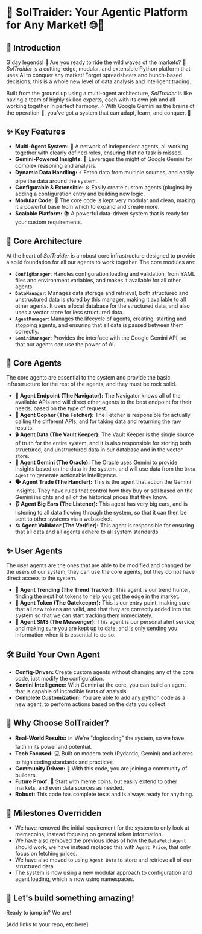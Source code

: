 # 🚀 SolTraider: Your Agentic Platform for Any Market! 🌐🧠

## 🌟 Introduction

G'day legends! 👋 Are you ready to ride the wild waves of the markets? 🌊 *SolTraider* is a cutting-edge, modular, and extensible Python platform that uses AI to conquer any market! Forget spreadsheets and hunch-based decisions; this is a whole new level of data analysis and intelligent trading.

Built from the ground up using a multi-agent architecture, *SolTraider* is like having a team of highly skilled experts, each with its own job and all working together in perfect harmony. 🎶 With Google Gemini as the brains of the operation 🧠, you’ve got a system that can adapt, learn, and conquer. 💪

## ✨ Key Features

*   **Multi-Agent System:** 🤖 A network of independent agents, all working together with clearly defined roles, ensuring that no task is missed.
*   **Gemini-Powered Insights:** 🧠 Leverages the might of Google Gemini for complex reasoning and analysis.
*   **Dynamic Data Handling:** ⚡️ Fetch data from multiple sources, and easily pipe the data around the system.
*   **Configurable & Extensible:** ⚙️ Easily create custom agents (plugins) by adding a configuration entry and building new logic.
*   **Modular Code:** 🧩 The core code is kept very modular and clean, making it a powerful base from which to expand and create more.
*   **Scalable Platform:** 📚 A powerful data-driven system that is ready for your custom requirements.

## 🎯 Core Architecture

At the heart of *SolTraider* is a robust core infrastructure designed to provide a solid foundation for all our agents to work together. The core modules are:

*   **`ConfigManager`**: Handles configuration loading and validation, from YAML files and environment variables, and makes it available for all other agents.
*   **`DataManager`**: Manages data storage and retrieval, both structured and unstructured data is stored by this manager, making it available to all other agents. It uses a local database for the structured data, and also uses a vector store for less structured data.
*   **`AgentManager`**: Manages the lifecycle of agents, creating, starting and stopping agents, and ensuring that all data is passed between them correctly.
*   **`GeminiManager`**: Provides the interface with the Google Gemini API, so that our agents can use the power of AI.

## 🤖 Core Agents

The core agents are essential to the system and provide the basic infrastructure for the rest of the agents, and they must be rock solid.

*   **🧭 Agent Endpoint (The Navigator):** The Navigator knows all of the available APIs and will direct other agents to the best endpoint for their needs, based on the type of request.
*   **🏃 Agent Gopher (The Fetcher):** The Fetcher is responsible for actually calling the different APIs, and for taking data and returning the raw results.
*  **🔒 Agent Data (The Vault Keeper):** The Vault Keeper is the single source of truth for the entire system, and it is also responsible for storing both structured, and unstructured data in our database and in the vector store.
*  **🧠 Agent Gemini (The Oracle):** The Oracle uses Gemini to provide insights based on the data in the system, and will use data from the `Data Agent` to generate actionable intelligence.
*  **🗣️ Agent Trade (The Handler):** This is the agent that action the Gemini Insights. They have rules that control how they buy or sell based on the Gemini insights and all of the historical prices that they know.
* **👂 Agent Big Ears (The Listener):** This agent has very big ears, and is listening to all data flowing through the system, so that it can then be sent to other systems via a websocket.
*  **⚖️ Agent Validator (The Verifier):** This agent is responsible for ensuring that all data and all agents adhere to all system standards.

## ✨ User Agents

The user agents are the ones that are able to be modified and changed by the users of our system, they can use the core agents, but they do not have direct access to the system.

*   **🎯 Agent Trending (The Trend Tracker):** This agent is our trend hunter, finding the next hot tokens to help you get the edge in the market.
*  **🔑 Agent Token (The Gatekeeper):** This is our entry point, making sure that all new tokens are valid, and that they are correctly added into the system so that we can start tracking them immediately.
*  **📣 Agent SMS (The Messenger):** This agent is our personal alert service, and making sure you are kept up to date, and is only sending you information when it is essential to do so.

## 🛠️ Build Your Own Agent

*   **Config-Driven:** Create custom agents without changing any of the core code, just modify the configuration.
*   **Gemini Intelligence:** With Gemini at the core, you can build an agent that is capable of incredible feats of analysis.
*   **Complete Customization:** You are able to add any python code as a new agent, to perform actions based on the data you collect.

## 🎯 Why Choose SolTraider?

*   **Real-World Results:** 📈 We're "dogfooding" the system, so we have faith in its power and potential.
*   **Tech Focused:** 💻 Built on modern tech (Pydantic, Gemini) and adheres to high coding standards and practices.
*   **Community Driven:** 🤝 With this code, you are joining a community of builders.
*   **Future Proof:** 🚀 Start with meme coins, but easily extend to other markets, and even data sources as needed.
*   **Robust:** This code has complete tests and is always ready for anything.

## 🚧 Milestones Overridden

*   We have removed the initial requirement for the system to only look at memecoins, instead focusing on general token information.
*   We have also removed the previous ideas of how the `DataFetchAgent` should work, we have instead replaced this with `Agent Price`, that only focus on fetching prices.
*  We have also moved to using `Agent Data` to store and retrieve all of our structured data.
*   The system is now using a new modular approach to configuration and agent loading, which is now using namespaces.

## 🚀 Let's build something amazing!

Ready to jump in? We are!

[Add links to your repo, etc here]
